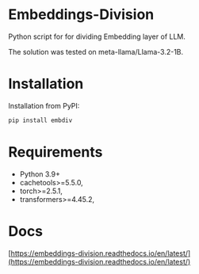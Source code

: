 # Embeddings-Division

Python script for for dividing Embedding layer of LLM.

The solution was tested on meta-llama/Llama-3.2-1B.

# Installation

Installation from PyPI:

```bash
pip install embdiv
```

# Requirements

- Python 3.9+
- cachetools>=5.5.0,
- torch>=2.5.1,
- transformers>=4.45.2,

# Docs

[https://embeddings-division.readthedocs.io/en/latest/](https://embeddings-division.readthedocs.io/en/latest/)